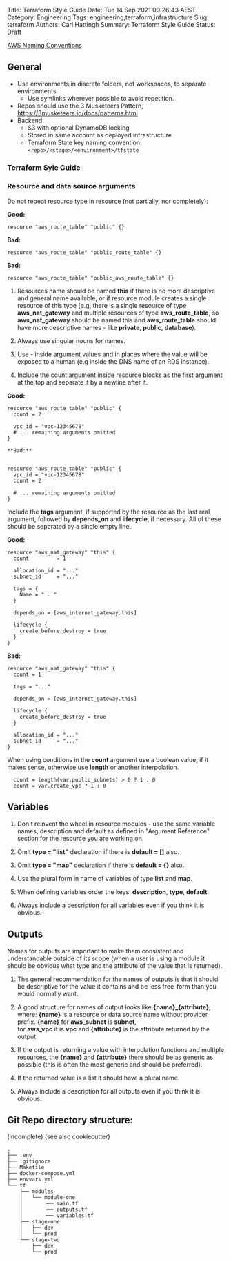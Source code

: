 Title: Terraform Style Guide 
Date: Tue 14 Sep 2021 00:26:43 AEST
Category: Engineering 
Tags: engineering,terraform,infrastructure 
Slug: terraform 
Authors: Carl Hattingh 
Summary: Terraform Style Guide 
Status: Draft

[AWS Naming Conventions]({filename}aws_naming_conventions.html)

##  General

- Use environments in discrete folders, not workspaces, to separate environments
  - Use symlinks wherever possible to avoid repetition.
- Repos should use the 3 Musketeers Pattern, https://3musketeers.io/docs/patterns.html
- Backend:
  - S3 with optional DynamoDB locking
  - Stored in same account as deployed infrastructure
  - Terraform State key naming convention: `<repo>/<stage>/<environment>/tfstate`


### Terraform Syle Guide


### Resource and data source arguments ###

Do not repeat resource type in resource (not partially, nor completely):


**Good:**

```
resource "aws_route_table" "public" {}
```
**Bad:**

```
resource "aws_route_table" "public_route_table" {}
```
**Bad:**
```
resource "aws_route_table" "public_aws_route_table" {}
```

1. Resources name should be named **this** if there is no more descriptive and general name available, or if resource module creates a 
single resource of this type (e.g, there is a single resource of type **aws_nat_gateway** and multiple resources of type **aws_route_table**, 
so **aws_nat_gateway** should be named this and **aws_route_table** should have more descriptive names - like **private**, **public**, **database**).

2. Always use singular nouns for names.

3. Use - inside argument values and in places where the value will be exposed to a human (e.g inside the DNS name of an RDS instance).

4. Include the count argument inside resource blocks as the first argument at the top and separate it by a newline after it.


**Good:**
```
resource "aws_route_table" "public" {
  count = 2

  vpc_id = "vpc-12345678"
  # ... remaining arguments omitted
}

**Bad:**


resource "aws_route_table" "public" {
  vpc_id = "vpc-12345678"
  count = 2

  # ... remaining arguments omitted
}
```
Include the **tags** argument, if supported by the resource as the last real argument, followed by **depends_on** and **lifecycle**, if necessary. 
All of these should be separated by a single empty line.

**Good:**
```
resource "aws_nat_gateway" "this" {
  count         = 1

  allocation_id = "..."
  subnet_id     = "..."

  tags = {
    Name = "..."
  }

  depends_on = [aws_internet_gateway.this]

  lifecycle {
    create_before_destroy = true
  }
}
```

**Bad:**

```
resource "aws_nat_gateway" "this" {
  count = 1

  tags = "..."

  depends_on = [aws_internet_gateway.this]

  lifecycle {
    create_before_destroy = true
  }

  allocation_id = "..."
  subnet_id     = "..."
}

```

When using conditions in the **count** argument use a boolean value, if it makes sense, otherwise use **length** or another interpolation.

```
  count = length(var.public_subnets) > 0 ? 1 : 0
  count = var.create_vpc ? 1 : 0
```
## Variables ##
1. Don't reinvent the wheel in resource modules - use the same variable names, description and default as defined in "Argument Reference" 
   section for the resource you are working on.

2. Omit **type = "list"** declaration if there is **default = []** also.

3. Omit **type = "map"** declaration if there is **default = {}** also.

4. Use the plural form in name of variables of type **list** and **map**.

5. When defining variables order the keys: **description**, **type**, **default**.

6. Always include a description for all variables even if you think it is obvious.

## Outputs ##

Names for outputs are important to make them consistent and understandable outside of its scope (when
a user is using a module it should be obvious what type and the attribute of the value that is returned).

1. The general recommendation for the names of outputs is that it should be descriptive for the value it 
   contains and be less free-form than you would normally want.

2. A good structure for names of output looks like **{name}_{attribute}**, where:
   **{name}** is a resource or data source name without provider prefix. **{name}** for **aws_subnet** is **subnet**,  
   for **aws_vpc** it is **vpc** and **{attribute}** is the attribute returned by the output

3. If the output is returning a value with interpolation functions and multiple resources, the **{name}** and **{attribute}** there should be as generic as possible
   (this is often the most generic and should be preferred).

4. If the returned value is a list it should have a plural name.

5. Always include a description for all outputs even if you think it is obvious.





## Git Repo directory structure:

(incomplete)
(see also cookiecutter)

```
.
├── .env
├── .gitignore
├── Makefile
├── docker-compose.yml
├── envvars.yml
└── tf
    ├── modules
    │   └── module-one
    │       ├── main.tf
    │       ├── outputs.tf
    │       └── variables.tf
    ├── stage-one
    │   ├── dev
    │   └── prod
    └── stage-two
        ├── dev
        └── prod
```
